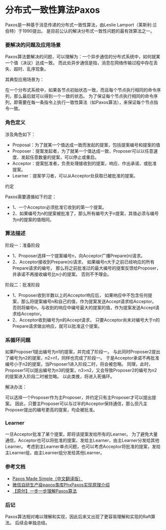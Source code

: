 # 分布式一致性算法Paxos

Paxos是一种基于消息传递的分布式一致性算法，由Leslie Lamport（莱斯利·兰伯特）于1990提出。
是目前公认的解决分布式一致性问题的最有效算法之一。

### 要解决的问题及应用场景

Paxos算法要解决的问题，可以理解为：一个异步通信的分布式系统中，如何就某一个值（决议）达成一致。
而此处异步通信是指，消息在网络传输过程中存在丢失、超时、乱序现象。

其典型应用场景为：

在一个分布式系统中，如果各节点初始状态一致，而且每个节点执行相同的命令序列，那么最后就可以得到一个一致的状态。
为了保证每个节点执行相同的命令序列，即需要在每一条指令上执行一致性算法（如Paxos算法），来保证每个节点指令一致。

### 角色定义

涉及角色如下：

* Proposal：为了就某一个值达成一致而发起的提案，包括提案编号和提案的值
* Proposer：提案发起者，为了就某一个值达成一致，Proposer可以以任意速度、发起任意数量的提案，可以停止或重启。
* Acceptor：提案批准者，负责处理接收到的提案，响应、作出承诺、或批准提案。
* Learner：提案学习者，可以从Acceptor处获取已被批准的提案。

约定

Paxos需要遵循如下约定：
* 1、一个Acceptor必须批准它收到的第一个提案。
* 2、如果编号为n的提案被批准了，那么所有编号大于n提案，其值必须与编号为n的提案的值相同。

### 算法描述

阶段一：准备阶段

* 1、Proposer选择一个提案编号n，向Acceptor广播Prepare(n)请求。
* 2、Acceptor接收到Prepare(n)请求，
如果编号n大于之前已经响应的所有Prepare请求的编号，
那么将之前批准过的最大编号的提案反馈给Proposer，并承诺不再接收编号比n小的提案。
否则不予理会。

阶段二：批准阶段

* 1、Proposer收到半数以上的Acceptor响应后，
如果响应中不包含任何提案，那么将提案编号n和自己的值，作为提案发送Accept请求给Acceptor。
否则将编号n，与收到的响应中编号最大的提案的值，作为提案发送Accept请求给Acceptor。
* 2、Acceptor收到编号为n的Accept请求，
只要Acceptor尚未对编号大于n的Prepare请求做出响应，就可以批准这个提案。

### 系循环问题

如果Proposer1提出编号为n1的提案，并完成了阶段一。
与此同时Proposer2提出了编号为n2的提案，n2>n1，同样也完成了阶段一。
于是Acceptor承诺不再批准编号小于n2的提案，当Proposer1进入阶段二时，将会被忽略。
同理，此时，Proposer1可以提出编号为n3的提案，n3>n2，又会导致Proposer2的编号为n2的提案进入阶段二时被忽略。
以此类推，将进入死循环。

解决办法：

可以选择一个Proposer作为主Proposer，并约定只有主Proposer才可以提出提案。
因此，只要主Proposer可以与过半的Acceptor保持通信，那么但凡主Proposer提出的编号更高的提案，均会被批准。

### Learner

一旦Acceptor批准了某个提案，即将该提案发给所有的Learner。
为了避免大量通信，Acceptor也可以将批准的提案，发给主Learner，由主Learner分发给其他Learner。
考虑到主Learner单点问题，也可以考虑Acceptor将批准的提案，发给主Learner组，由主Learner组分发给其他Learner。

### 参考文档

* [Paxos Made Simple（中文翻译版）](https://github.com/oldratlee/translations/tree/master/paxos-made-simple)
* [微信自研生产级paxos类库PhxPaxos实现原理介绍](https://mp.weixin.qq.com/s?__biz=MzI4NDMyNTU2Mw==&mid=2247483695&idx=1&sn=91ea422913fc62579e020e941d1d059e#rd)
* [【原创】一步一步理解Paxos算法](https://mp.weixin.qq.com/s?__biz=MjM5MDg2NjIyMA==&mid=203607654&idx=1&sn=bfe71374fbca7ec5adf31bd3500ab95a&key=8ea74966bf01cfb6684dc066454e04bb5194d780db67f87b55480b52800238c2dfae323218ee8645f0c094e607ea7e6f&ascene=1&uin=MjA1MDk3Njk1&devicetype=webwx&version=70000001&pass_ticket=2ivcW%2FcENyzkz%2FGjIaPDdMzzf%2Bberd36%2FR3FYecikmo%3D)

### 后记

Paxos算法相对难以理解和实现，因此后来又出现了更容易理解和实现的Raft算法。
后续会单独总结。